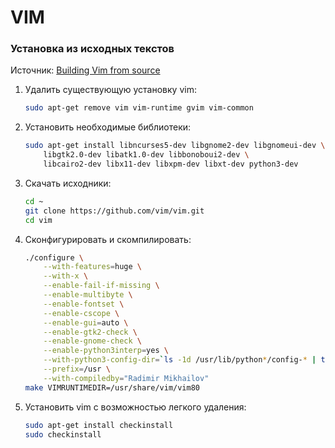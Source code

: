 # VIM

### Установка из исходных текстов

Источник: [Building Vim from source](https://github.com/Valloric/YouCompleteMe/wiki/Building-Vim-from-source)

1. Удалить существующую установку vim:

    ```bash
    sudo apt-get remove vim vim-runtime gvim vim-common
    ```

1. Установить необходимые библиотеки:

    ```bash
    sudo apt-get install libncurses5-dev libgnome2-dev libgnomeui-dev \
        libgtk2.0-dev libatk1.0-dev libbonoboui2-dev \
        libcairo2-dev libx11-dev libxpm-dev libxt-dev python3-dev
    ```

1. Скачать исходники:

    ```bash
    cd ~
    git clone https://github.com/vim/vim.git
    cd vim
    ```

1. Сконфигурировать и скомпилировать:

    ```bash
    ./configure \
        --with-features=huge \
        --with-x \
        --enable-fail-if-missing \
        --enable-multibyte \
        --enable-fontset \
        --enable-cscope \
        --enable-gui=auto \
        --enable-gtk2-check \
        --enable-gnome-check \
        --enable-python3interp=yes \
        --with-python3-config-dir=`ls -1d /usr/lib/python*/config-* | tail -1` \
        --prefix=/usr \
        --with-compiledby="Radimir Mikhailov"
    make VIMRUNTIMEDIR=/usr/share/vim/vim80
    ```

1. Установить vim с возможностью легкого удаления:

    ```bash
    sudo apt-get install checkinstall
    sudo checkinstall
    ```
    
    

